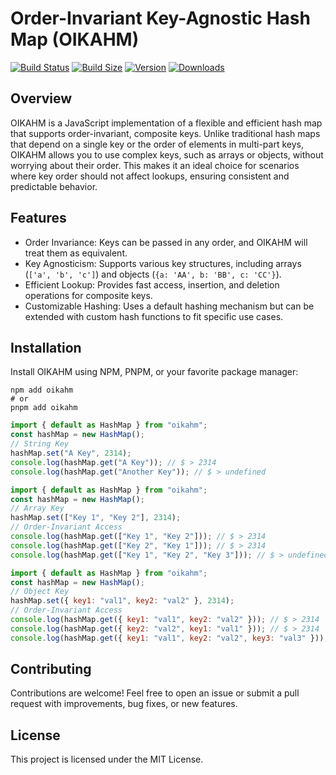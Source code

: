 # Order-Invariant Key-Agnostic Hash Map (OIKAHM)

[![Build Status](https://img.shields.io/github/actions/workflow/status/aminzabardast/oikahm/edge-checks.yaml?branch=master)](https://github.com/aminzabardast/oikahm/actions?query=workflow%3AEdge)
[![Build Size](https://img.shields.io/bundlephobia/minzip/oikahm?label=bundle%20size)](https://bundlephobia.com/result?p=oikahm)
[![Version](https://img.shields.io/npm/v/oikahm)](https://www.npmjs.com/package/oikahm)
[![Downloads](https://img.shields.io/npm/dt/oikahm.svg)](https://www.npmjs.com/package/oikahm)

## Overview

OIKAHM is a JavaScript implementation of a flexible and efficient hash map that supports order-invariant, composite keys. Unlike traditional hash maps that depend on a single key or the order of elements in multi-part keys, OIKAHM allows you to use complex keys, such as arrays or objects, without worrying about their order. This makes it an ideal choice for scenarios where key order should not affect lookups, ensuring consistent and predictable behavior.

## Features

- Order Invariance: Keys can be passed in any order, and OIKAHM will treat them as equivalent.
- Key Agnosticism: Supports various key structures, including arrays (`['a', 'b', 'c']`) and objects (`{a: 'AA', b: 'BB', c: 'CC'}`).
- Efficient Lookup: Provides fast access, insertion, and deletion operations for composite keys.
- Customizable Hashing: Uses a default hashing mechanism but can be extended with custom hash functions to fit specific use cases.

## Installation

Install OIKAHM using NPM, PNPM, or your favorite package manager:

```shell
npm add oikahm
# or
pnpm add oikahm
```

```js
import { default as HashMap } from "oikahm";
const hashMap = new HashMap();
// String Key
hashMap.set("A Key", 2314);
console.log(hashMap.get("A Key")); // $ > 2314
console.log(hashMap.get("Another Key")); // $ > undefined
```

```js
import { default as HashMap } from "oikahm";
const hashMap = new HashMap();
// Array Key
hashMap.set(["Key 1", "Key 2"], 2314);
// Order-Invariant Access
console.log(hashMap.get(["Key 1", "Key 2"])); // $ > 2314
console.log(hashMap.get(["Key 2", "Key 1"])); // $ > 2314
console.log(hashMap.get(["Key 1", "Key 2", "Key 3"])); // $ > undefined
```

```js
import { default as HashMap } from "oikahm";
const hashMap = new HashMap();
// Object Key
hashMap.set({ key1: "val1", key2: "val2" }, 2314);
// Order-Invariant Access
console.log(hashMap.get({ key1: "val1", key2: "val2" })); // $ > 2314
console.log(hashMap.get({ key2: "val2", key1: "val1" })); // $ > 2314
console.log(hashMap.get({ key1: "val1", key2: "val2", key3: "val3" })); // $ > undefined
```

## Contributing

Contributions are welcome! Feel free to open an issue or submit a pull request with improvements, bug fixes, or new features.

## License

This project is licensed under the MIT License.
